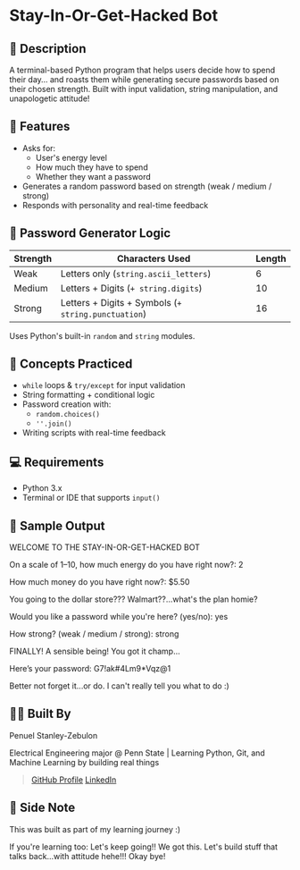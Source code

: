 # Stay-In-Or-Get-Hacked Bot

## 📝 Description
A terminal-based Python program that helps users decide how to spend their day…
and roasts them while generating secure passwords based on their chosen strength.
Built with input validation, string manipulation, and unapologetic attitude!

## 🚀 Features
- Asks for:
  - User's energy level
  - How much they have to spend
  - Whether they want a password
- Generates a random password based on strength (weak / medium / strong)
- Responds with personality and real-time feedback

## 🔐 Password Generator Logic
| Strength | Characters Used                                     | Length |
|----------|-----------------------------------------------------|--------|
| Weak     | Letters only (`string.ascii_letters`)               | 6      |
| Medium   | Letters + Digits (`+ string.digits`)                | 10     |
| Strong   | Letters + Digits + Symbols (`+ string.punctuation`) | 16     |

Uses Python's built-in `random` and `string` modules.

## 🧠 Concepts Practiced
- `while` loops & `try/except` for input validation
- String formatting + conditional logic
- Password creation with:
  - `random.choices()`
  - `''.join()`
- Writing scripts with real-time feedback

## 💻 Requirements
- Python 3.x
- Terminal or IDE that supports `input()`

## 🧪 Sample Output
WELCOME TO THE STAY-IN-OR-GET-HACKED BOT

On a scale of 1–10, how much energy do you have right now?: 2

How much money do you have right now?: $5.50 

You going to the dollar store??? Walmart??...what's the plan homie?

Would you like a password while you're here? (yes/no): yes 

How strong? (weak / medium / strong): strong

FINALLY! A sensible being! You got it champ...

Here’s your password: G7!ak#4Lm9*Vqz@1

Better not forget it...or do. I can't really tell you what to do :)


## 👨‍💻 Built By
Penuel Stanley-Zebulon

Electrical Engineering major @ Penn State | Learning Python, Git, and Machine Learning by building real things

> [GitHub Profile](https://github.com/iampenuel)
> [LinkedIn](https://www.linkedin.com/in/penuel-stanley-zebulon-b63226257)

## 💬 Side Note
This was built as part of my learning journey :)

If you're learning too: Let's keep going!! We got this. Let's build stuff that talks back...with attitude hehe!!!
Okay bye!






